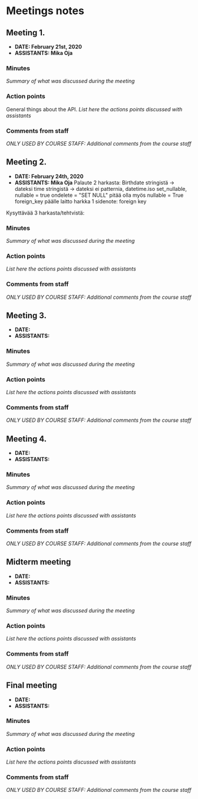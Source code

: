 # Meetings notes

## Meeting 1.
* **DATE: February 21st, 2020**
* **ASSISTANTS: Mika Oja**

### Minutes
*Summary of what was discussed during the meeting*

### Action points
General things about the API.
*List here the actions points discussed with assistants*


### Comments from staff
*ONLY USED BY COURSE STAFF: Additional comments from the course staff*

## Meeting 2.
* **DATE: February 24th, 2020**
* **ASSISTANTS: Mika Oja**
Palaute 2 harkasta:
Birthdate stringistä -> dateksi
time stringistä -> dateksi
ei patternia, datetime.iso
set_nullable, nullable = true
ondelete = "SET NULL" pitää olla myös nullable = True
foreign_key päälle laitto harkka 1 sidenote: foreign key

Kysyttävää 3 harkasta/tehtvistä:
### Minutes
*Summary of what was discussed during the meeting*

### Action points
*List here the actions points discussed with assistants*


### Comments from staff
*ONLY USED BY COURSE STAFF: Additional comments from the course staff*

## Meeting 3.
* **DATE:**
* **ASSISTANTS:**

### Minutes
*Summary of what was discussed during the meeting*

### Action points
*List here the actions points discussed with assistants*


### Comments from staff
*ONLY USED BY COURSE STAFF: Additional comments from the course staff*

## Meeting 4.
* **DATE:**
* **ASSISTANTS:**

### Minutes
*Summary of what was discussed during the meeting*

### Action points
*List here the actions points discussed with assistants*


### Comments from staff
*ONLY USED BY COURSE STAFF: Additional comments from the course staff*

## Midterm meeting
* **DATE:**
* **ASSISTANTS:**

### Minutes
*Summary of what was discussed during the meeting*

### Action points
*List here the actions points discussed with assistants*


### Comments from staff
*ONLY USED BY COURSE STAFF: Additional comments from the course staff*

## Final meeting
* **DATE:**
* **ASSISTANTS:**

### Minutes
*Summary of what was discussed during the meeting*

### Action points
*List here the actions points discussed with assistants*


### Comments from staff
*ONLY USED BY COURSE STAFF: Additional comments from the course staff*

